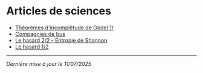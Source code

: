 # Articles de sciences
- [Théorèmes d'incomplétude de Gödel 1/](godel-def_peano.md)
- [Compagnies de bus](mail_bus.md)
- [Le hasard 2/2 - Entropie de Shannon](entropie-shannon.md)
- [Le hasard 1/2](hasard.md)

---

*Dernière mise à jour le 11/07/2025*

